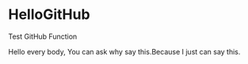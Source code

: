 # HelloGitHub
Test GitHub Function

Hello every body, You can ask why say this.Because I just can say this.
